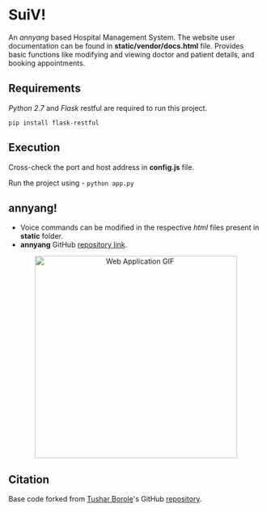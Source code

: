 # SuiV!
An *annyang* based Hospital Management System. The website user documentation can be found in **static/vendor/docs.html** file. Provides basic functions like modifying and viewing doctor and patient details, and booking appointments.

## Requirements

*Python 2.7* and *Flask* restful are required to run this project.

```pip install flask-restful```

## Execution

Cross-check the port and host address in **config.js** file.

Run the project using - ```python app.py```

## annyang!

* Voice commands can be modified in the respective *html* files present in **static** folder.
* **annyang** GitHub [repository link](https://github.com/TalAter/annyang "repository link title").

<p align="center">
 <img src="Misc. Application Details/suiv.gif" alt="Web Application GIF" height=400/>
</p>

## Citation 

Base code forked from [Tushar Borole](https://github.com/tushariscoolster)'s GitHub [repository](https://github.com/tushariscoolster/HospitalManagementSystem).


